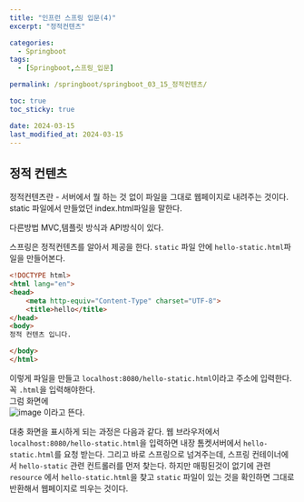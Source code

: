 ```yaml
---
title: "인프런 스프링 입문(4)"
excerpt: "정적컨텐츠"

categories:
  - Springboot
tags:
  - [Springboot,스프링_입문]

permalink: /springboot/springboot_03_15_정적컨텐츠/

toc: true
toc_sticky: true

date: 2024-03-15
last_modified_at: 2024-03-15
---
```


## 정적 컨텐츠

정적컨텐츠란 - 서버에서 뭘 하는 것 없이 파일을 그대로 웹페이지로 내려주는 것이다.  
static 파일에서 만들었던 index.html파일을 말한다.

다른방법 MVC,템플릿 방식과 API방식이 있다.

스프링은 정적컨텐츠를 알아서 제공을 한다.
`static` 파일 안에 `hello-static.html`파일을 만들어본다.
```html
<!DOCTYPE html>
<html lang="en">
<head>
    <meta http-equiv="Content-Type" charset="UTF-8">
    <title>hello</title>
</head>
<body>
정적 컨텐츠 입니다.

</body>
</html>
```
이렇게 파일을 만들고 `localhost:8080/hello-static.html`이라고 주소에 입력한다. 꼭 `.html`을 입력해야한다.   
그럼 화면에  
![image](https://github.com/garusitell/utterances/assets/45359953/0af390e7-872c-4fb9-8e45-426eec858e17)
이라고 뜬다.  

대충 화면을 표시하게 되는 과정은 다음과 같다.
웹 브라우저에서 `localhost:8080/hello-static.html`을 입력하면 내장 톰켓서버에서 `hello-static.html`를 요청 받는다. 그리고 바로 스프링으로 넘겨주는데, 스프링 컨테이너에서 `hello-static` 관련 컨트롤러를 먼저 찾는다. 하지만 매핑된것이 없기에 관련 `resource` 에서 `hello-static.html`을 찾고 `static` 파일이 있는 것을 확인하면 그대로 반환해서 웹페이지로 띄우는 것이다.